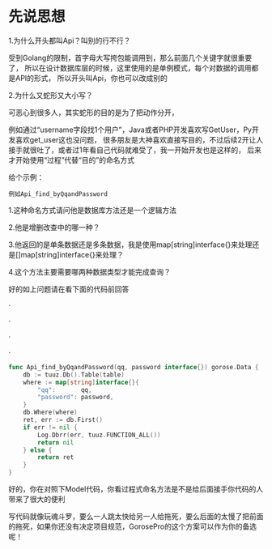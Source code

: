 # 先说思想

1.为什么开头都叫Api？叫别的行不行？

受到Golang的限制，首字母大写挎包能调用到，那么前面几个关键字就很重要了，
所以在设计数据库层的时候，这里使用的是单例模式，每个对数据的调用都是API的形式，
所以开头叫Api，你也可以改成别的

2.为什么又蛇形又大小写？

可恶心到很多人，其实蛇形的目的是为了把动作分开，

例如通过“username字段找1个用户”，Java或者PHP开发喜欢写GetUser，Py开发喜欢get_user这也没问题，
很多朋友是大神喜欢直接写目的，不过后续2开让人接手就很吐了，或者过1年看自己代码就难受了，我一开始开发也是这样的，
后来才开始使用“过程”代替“目的”的命名方式


给个示例：
~~~
例如Api_find_byQqandPassword
~~~
1.这种命名方式请问他是数据库方法还是一个逻辑方法

2.他是增删改查中的哪一种？

3.他返回的是单条数据还是多条数据，我是使用map[string]interface{}来处理还是[]map[string]interface{}来处理？

4.这个方法主要需要哪两种数据类型才能完成查询？

好的如上问题请在看下面的代码前回答



·

·

·

·


```go
func Api_find_byQqandPassword(qq, password interface{}) gorose.Data {
	db := tuuz.Db().Table(table)
	where := map[string]interface{}{
		"qq":       qq,
		"password": password,
	}
	db.Where(where)
	ret, err := db.First()
	if err != nil {
		Log.Dbrr(err, tuuz.FUNCTION_ALL())
		return nil
	} else {
		return ret
	}
}
```

好的，你在对照下Model代码，你看过程式命名方法是不是给后面接手你代码的人带来了很大的便利

写代码就像玩魂斗罗，要么一人跳太快给另一人给拖死，要么后面的太慢了把前面的拖死，如果你还没有决定项目规范，GorosePro的这个方案可以作为你的备选呢！
